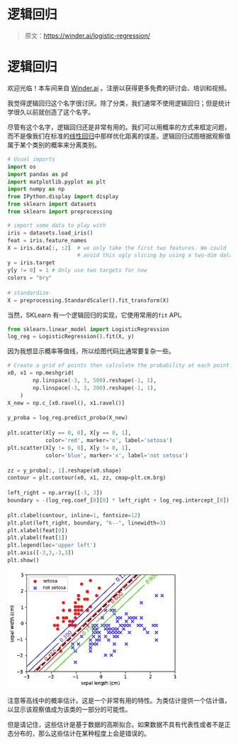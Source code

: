 # 逻辑回归

> 原文：<https://winder.ai/logistic-regression/>

# 逻辑回归

欢迎光临！本车间来自 [Winder.ai](https://Winder.ai/?utm_source=winderresearch&utm_medium=notebook&utm_campaign=workshop&utm_term=individual) 。注册以获得更多免费的研讨会、培训和视频。

我觉得逻辑回归这个名字很讨厌。除了分类，我们通常不使用逻辑回归；但是统计学很久以前就创造了这个名字。

尽管有这个名字，逻辑回归还是非常有用的。我们可以用概率的方式来框定问题，而不是像我们在标准的[线性回归](https://winder.ai/403-linear-classification/)中那样优化距离的误差。逻辑回归试图根据观察值属于某个类别的概率来分离类别。

```py
# Usual imports
import os
import pandas as pd
import matplotlib.pyplot as plt
import numpy as np
from IPython.display import display
from sklearn import datasets
from sklearn import preprocessing 
```

```py
# import some data to play with
iris = datasets.load_iris()
feat = iris.feature_names
X = iris.data[:, :2]  # we only take the first two features. We could
                      # avoid this ugly slicing by using a two-dim dataset
y = iris.target
y[y != 0] = 1 # Only use two targets for now
colors = "bry"

# standardize
X = preprocessing.StandardScaler().fit_transform(X) 
```

当然，SKLearn 有一个逻辑回归的实现，它使用常用的`fit` API。

```py
from sklearn.linear_model import LogisticRegression
log_reg = LogisticRegression().fit(X, y) 
```

因为我想显示概率等值线，所以绘图代码比通常要复杂一些。

```py
# Create a grid of points then calculate the probability at each point. This creates a "mesh" of points.
x0, x1 = np.meshgrid(
        np.linspace(-3, 3, 500).reshape(-1, 1),
        np.linspace(-3, 3, 200).reshape(-1, 1),
    )
X_new = np.c_[x0.ravel(), x1.ravel()]

y_proba = log_reg.predict_proba(X_new)

plt.scatter(X[y == 0, 0], X[y == 0, 1],
            color='red', marker='o', label='setosa')
plt.scatter(X[y != 0, 0], X[y != 0, 1],
            color='blue', marker='x', label='not setosa')

zz = y_proba[:, 1].reshape(x0.shape)
contour = plt.contour(x0, x1, zz, cmap=plt.cm.brg)

left_right = np.array([-3, 3])
boundary = -(log_reg.coef_[0][0] * left_right + log_reg.intercept_[0]) / log_reg.coef_[0][1]

plt.clabel(contour, inline=1, fontsize=12)
plt.plot(left_right, boundary, "k--", linewidth=3)
plt.xlabel(feat[0])
plt.ylabel(feat[1])
plt.legend(loc='upper left')
plt.axis([-3,3,-3,3])
plt.show() 
```

![png](img/008095c3a9306a12ddd74b542d81731b.png)

注意等高线中的概率估计。这是一个非常有用的特性。为类估计提供一个估计值，以显示该观察值成为该类的一部分的可能性。

但是请记住，这些估计是基于数据的高斯拟合。如果数据不具有代表性或者不是正态分布的，那么这些估计在某种程度上会是错误的。